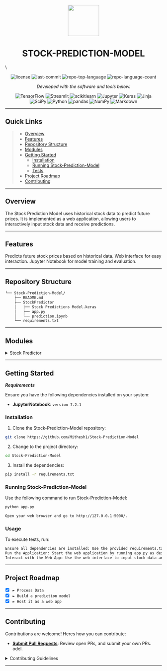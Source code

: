 <p align="center">
  <img src="https://img.icons8.com/external-tal-revivo-duo-tal-revivo/100/external-markdown-a-lightweight-markup-language-with-plain-text-formatting-syntax-logo-duo-tal-revivo.png" width="100" />
</p>
<p align="center">
    <h1 align="center">STOCK-PREDICTION-MODEL</h1>
</p>
\
<p align="center">
	<img src="https://img.shields.io/github/license/Mithesh1/Stock-Prediction-Model?style=flat&color=0080ff" alt="license">
	<img src="https://img.shields.io/github/last-commit/Mithesh1/Stock-Prediction-Model?style=flat&logo=git&logoColor=white&color=0080ff" alt="last-commit">
	<img src="https://img.shields.io/github/languages/top/Mithesh1/Stock-Prediction-Model?style=flat&color=0080ff" alt="repo-top-language">
	<img src="https://img.shields.io/github/languages/count/Mithesh1/Stock-Prediction-Model?style=flat&color=0080ff" alt="repo-language-count">
<p>
<p align="center">
		<em>Developed with the software and tools below.</em>
</p>
<p align="center">
	<img src="https://img.shields.io/badge/TensorFlow-FF6F00.svg?style=flat&logo=TensorFlow&logoColor=white" alt="TensorFlow">
	<img src="https://img.shields.io/badge/Streamlit-FF4B4B.svg?style=flat&logo=Streamlit&logoColor=white" alt="Streamlit">
	<img src="https://img.shields.io/badge/scikitlearn-F7931E.svg?style=flat&logo=scikit-learn&logoColor=white" alt="scikitlearn">
	<img src="https://img.shields.io/badge/Jupyter-F37626.svg?style=flat&logo=Jupyter&logoColor=white" alt="Jupyter">
	<img src="https://img.shields.io/badge/Keras-D00000.svg?style=flat&logo=Keras&logoColor=white" alt="Keras">
	<img src="https://img.shields.io/badge/Jinja-B41717.svg?style=flat&logo=Jinja&logoColor=white" alt="Jinja">
	<br>
	<img src="https://img.shields.io/badge/SciPy-8CAAE6.svg?style=flat&logo=SciPy&logoColor=white" alt="SciPy">
	<img src="https://img.shields.io/badge/Python-3776AB.svg?style=flat&logo=Python&logoColor=white" alt="Python">
	<img src="https://img.shields.io/badge/pandas-150458.svg?style=flat&logo=pandas&logoColor=white" alt="pandas">
	<img src="https://img.shields.io/badge/NumPy-013243.svg?style=flat&logo=NumPy&logoColor=white" alt="NumPy">
	<img src="https://img.shields.io/badge/Markdown-000000.svg?style=flat&logo=Markdown&logoColor=white" alt="Markdown">
</p>
<hr>

##  Quick Links

> - [ Overview](#-overview)
> - [ Features](#-features)
> - [ Repository Structure](#-repository-structure)
> - [ Modules](#-modules)
> - [ Getting Started](#-getting-started)
>   - [ Installation](#-installation)
>   - [ Running Stock-Prediction-Model](#-running-Stock-Prediction-Model)
>   - [ Tests](#-tests)
> - [ Project Roadmap](#-project-roadmap)
> - [ Contributing](#-contributing)


---

##  Overview

The Stock Prediction Model uses historical stock data to predict future prices. It is implemented as a web application, allowing users to interactively input stock data and receive predictions.

---

##  Features

Predicts future stock prices based on historical data.
Web interface for easy interaction.
Jupyter Notebook for model training and evaluation.

---

##  Repository Structure

```sh
└── Stock-Prediction-Model/
    ├── README.md
    ├── StockPredictor
    │   ├── Stock Predictions Model.keras
    │   ├── app.py
    │   └── prediction.ipynb
    └── requirements.txt
```

---

##  Modules

<details closed><summary>Stock Predictor </summary> <summary>Contains the main application files including the Keras model, application script, and Jupyter Notebook.</summary>


| File                                                                                                               | Summary                                                     |
| ---                                                                                                                | ---                                                         |
| [prediction.ipynb](https://github.com/Mithesh1/Stock-Prediction-Model/blob/master/StockPredictor/prediction.ipynb) | HTTP error 401 for prompt `StockPredictor/prediction.ipynb` |
| [app.py](https://github.com/Mithesh1/Stock-Prediction-Model/blob/master/StockPredictor/app.py)                     | HTTP error 401 for prompt `StockPredictor/app.py`           |

</details>

---

##  Getting Started

***Requirements***

Ensure you have the following dependencies installed on your system:

* **JupyterNotebook**: `version 7.2.1`

###  Installation

1. Clone the Stock-Prediction-Model repository:

```sh
git clone https://github.com/Mithesh1/Stock-Prediction-Model
```

2. Change to the project directory:

```sh
cd Stock-Prediction-Model
```

3. Install the dependencies:

```sh
pip install -r requirements.txt
```

###  Running Stock-Prediction-Model

Use the following command to run Stock-Prediction-Model:

```sh
python app.py
```
```sh
Open your web browser and go to http://127.0.0.1:5000/.
```

###  Usage

To execute tests, run:

```sh
Ensure all dependencies are installed: Use the provided requirements.txt file to install necessary Python libraries.
Run the Application: Start the web application by running app.py as described in the setup instructions.
Interact with the Web App: Use the web interface to input stock data and generate predictions.
```

---

##  Project Roadmap

- [X] `► Process Data`
- [X] `► Build a prediction model`
- [X] `► Host it as a web app`

---

##  Contributing

Contributions are welcome! Heres how you can contribute:

- **[Submit Pull Requests](https://github.com/Mithesh1/Stock-Prediction-Model/blob/main/CONTRIBUTING.md)**: Review open PRs, and submit your own PRs.
odel.

<details closed>
    <summary>Contributing Guidelines</summary>

1. **Fork the Repository**: Start by forking the project repository to your GitHub account.
2. **Clone Locally**: Clone the forked repository to your local machine using a Git client.
   ```sh
   git clone https://github.com/Mithesh1/Stock-Prediction-Model
   ```
3. **Create a New Branch**: Always work on a new branch, giving it a descriptive name.
   ```sh
   git checkout -b new-feature-x
   ```
4. **Make Your Changes**: Develop and test your changes locally.
5. **Commit Your Changes**: Commit with a clear message describing your updates.
   ```sh
   git commit -m 'Implemented new feature x.'
   ```
6. **Push to GitHub**: Push the changes to your forked repository.
   ```sh
   git push origin new-feature-x
   ```
7. **Submit a Pull Request**: Create a PR against the original project repository. Clearly describe the changes and their motivations.

Once your PR is reviewed and approved, it will be merged into the main branch.

</details>

---

